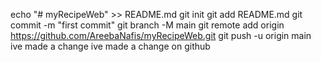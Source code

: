echo "# myRecipeWeb" >> README.md
git init
git add README.md
git commit -m "first commit"
git branch -M main
git remote add origin https://github.com/AreebaNafis/myRecipeWeb.git
git push -u origin main
ive made a change
ive made a change on github

